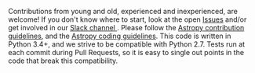 Contributions from young and old, experienced and inexperienced, are welcome!
If you don't know where to start, look at the open [Issues](https://github.com/StingraySoftware/stingray/issues) and/or get involved in our [Slack channel ](http://slack-invite.timelabtechnologies.com/).
Please follow the [Astropy contribution guidelines](http://docs.astropy.org/en/stable/development/workflow/development_workflow.html), 
and the [Astropy coding guidelines](http://docs.astropy.org/en/stable/development/codeguide.html#coding-style-conventions). 
This code is written in Python 3.4+, and we strive to be compatible with Python 2.7. 
Tests run at each commit during Pull Requests, so it is easy to single out points in the code that break this compatibility.
